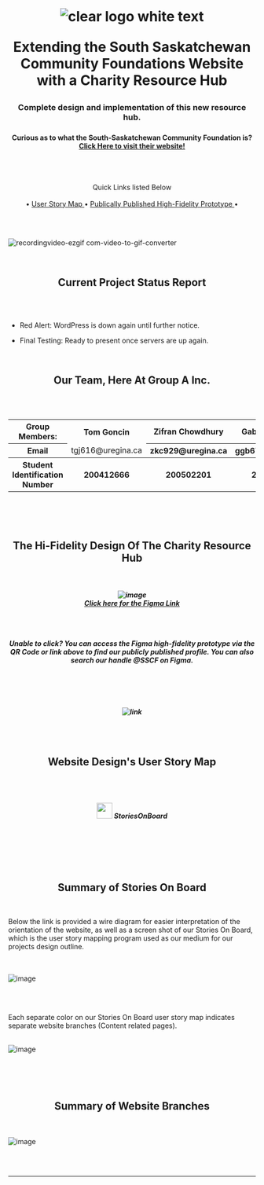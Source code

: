 
<h1 align="center">
  <br>
  
  ![clear logo white text](https://github.com/user-attachments/assets/53b15a24-d118-435b-b491-6b7ac0aa6031)</a>
  <br>
  
  Extending the South Saskatchewan Community Foundations Website with a Charity Resource Hub<br></h1>
  <h3 align="center"> Complete design and implementation of this new resource hub.<h3>

<h4 align="center">Curious as to what the South-Saskatchewan Community Foundation is? <a href="https://sscf.ca/" target="_blank">Click Here to visit their website!</a></h4>
<br>
<br>
</p>

<p align="center">
  Quick Links listed Below <br><br>
  • <a href="https://www.figma.com/community/file/1481146824076209134"> User Story Map </a> •
  <a href="https://www.figma.com/community/file/1481146824076209134"> Publically Published High-Fidelity Prototype </a> •
</p>
<br></br>

![recordingvideo-ezgif com-video-to-gif-converter](https://github.com/user-attachments/assets/28744b86-f85a-4176-8343-b14be302c0ed)


<br> </b>

<h2 align="center">Current Project Status Report</h2>
<b>

<br> </b>
<br> </b>

- Red Alert: WordPress is down again until further notice.</b>
</b>

- Final Testing: Ready to present once servers are up again.

</p>
<br> </b>

  <h2 align="center">Our Team, Here At Group A Inc.</h2>
<br> </b>  
<br> </b>

  
<table align="center">
    <tr>
      <th>Group Members:</th>
      <th>Tom Goncin</th>
      <th>Zifran Chowdhury</th>
      <th>Gabriel Sampaga</th>
    </tr>
    <tr>
      <th>Email</th>
      <td>tgj616@uregina.ca</th>
      <th>zkc929@uregina.ca</th>
      <th>ggb676@uregina.ca</th>
    </tr>
    <tr>
      <th>Student Identification Number</th>
      <th>200412666</th>
      <th>200502201</th>
      <th>200426525</th>
    </tr>
  </table>


<br> </b>
<br> </b>
<br> </b>

  <h2 align="center">The Hi-Fidelity Design Of The Charity Resource Hub</h2>
<br> </b>

<h5 align="center">
  
![image](https://github.com/user-attachments/assets/9806428e-1037-4021-acf8-2c9f495cd527)<br><a href="https://www.figma.com/community/file/1481146824076209134">Click here for the Figma Link</a>

<br> </b>
<br> </b>
<br> </b>
Unable to click? You can access the Figma high-fidelity prototype via the QR Code or link above to find our publicly published profile. You can also search our handle @SSCF on Figma.
<br> </b>
<br> </b>

<h5 align="center">

<br> </b>
<br> </b>

<div style="text-align: center;">  <img src="https://github.com/user-attachments/assets/a6754055-693b-482f-a6c2-148f8e42f61e" alt="link">
<br>
<br> </b>
<br> </b>
</div></br>
<h2 align="center">Website Design's User Story Map</h3>
<br> </b>
<br> </b>

<h5 align="center">
  
[<img src="https://github.com/user-attachments/assets/b7a6ed9b-12d8-4340-a259-dd1cb106e7d6" width="32" height="32">](https://goncin.storiesonboard.com/storymap/guidemap) StoriesOnBoard


<br>
</div></br>


<br> </b>
<br> </b>

<h2 align="center">Summary of Stories On Board</h2>

<br> </b>

Below the link is provided a wire diagram for easier interpretation of the orientation of the website, as well as a screen shot of our Stories On Board, which is the user story mapping program used as our medium for our projects design outline. 

<br></br>
![image](https://github.com/user-attachments/assets/4616baa4-3ed3-4004-90e2-bee1571bdf02)

<br> </b>
<br> </b>

Each separate color on our Stories On Board user story map indicates separate website branches (Content related pages).

<br> </b>
![image](https://github.com/user-attachments/assets/0c96162f-bfa9-42e9-a0d6-a353bf2bab54)

<br> </b>
<br> </b>
<br> </b>

<h2 align="center"> Summary of Website Branches</h2>

<br> </b>
<br> </b>
![image](https://github.com/user-attachments/assets/d897a0b2-fb46-4601-9e2d-43845fcf3f18)


<br> </b>
<br> </b>

__________________________________________________________________________________________________________________________________________________________

